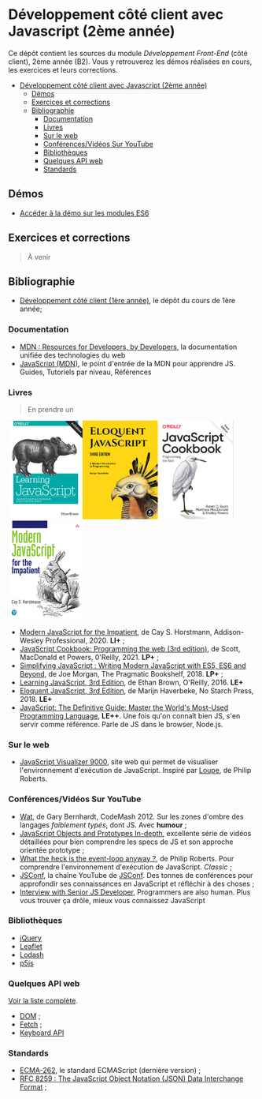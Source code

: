 # Développement côté client avec Javascript (2ème année)

Ce dépôt contient les sources du module *Développement Front-End* (côté client), 2ème année (B2). Vous y retrouverez les démos réalisées en cours, les exercices et leurs corrections.


- [Développement côté client avec Javascript (2ème année)](#développement-côté-client-avec-javascript-2ème-année)
  - [Démos](#démos)
  - [Exercices et corrections](#exercices-et-corrections)
  - [Bibliographie](#bibliographie)
    - [Documentation](#documentation)
    - [Livres](#livres)
    - [Sur le web](#sur-le-web)
    - [Conférences/Vidéos Sur YouTube](#conférencesvidéos-sur-youtube)
    - [Bibliothèques](#bibliothèques)
    - [Quelques API web](#quelques-api-web)
    - [Standards](#standards)


## Démos

- [Accéder à la démo sur les modules ES6](./demos/modules/)

## Exercices et corrections

> À venir

## Bibliographie

- [Développement côté client (1ère année)](https://github.com/paul-schuhm/developpement-cote-client-js), le dépôt du cours de 1ère année;

### Documentation

- [MDN : Resources for Developers, by Developers](https://developer.mozilla.org/fr/), la documentation unifiée des technologies du web
- [JavaScript (MDN)](https://developer.mozilla.org/fr/docs/Web/JavaScript), le point d'entrée de la MDN pour apprendre JS. Guides, Tutoriels par niveau, Références

### Livres

> En prendre un

<img src="./assets/learning-js.png" height=200><img src="./assets/eloquent-js.png" height=200><img src="./assets/js-cookbook.png" height=200><img src="./assets/modern-js-for-the-impatient.png" height=200>

- [Modern JavaScript for the Impatient](https://www.oreilly.com/library/view/modern-javascript-for/9780136502166/), de Cay S. Horstmann, Addison-Wesley Professional, 2020. **LI+** ;
- [JavaScript Cookbook: Programming the web (3rd edition)](https://www.oreilly.com/library/view/javascript-cookbook-3rd/9781492055747/), de Scott, MacDonald et Powers, 0'Reilly, 2021. **LP+** ;
- [Simplifying JavaScript : Writing Modern JavaScript with ES5, ES6 and Beyond](https://pragprog.com/titles/es6tips/simplifying-javascript/), de Joe Morgan, The Pragmatic Bookshelf, 2018. **LP+** ;
- [Learning JavaScript, 3rd Edition](https://www.oreilly.com/library/view/learning-javascript-3rd/9781491914892/), de Ethan Brown, O'Reilly, 2016. **LE+**
- [Eloquent JavaScript, 3rd Edition](https://www.oreilly.com/library/view/eloquent-javascript-3rd/9781492071198/), de Marijn Haverbeke, No Starch Press, 2018. **LE+**
- [JavaScript: The Definitive Guide: Master the World's Most-Used Programming Language](), **LE++**. Une fois qu'on connaît bien JS, s'en servir comme référence. Parle de JS dans le browser, Node.js.

### Sur le web

- [JavaScript Visualizer 9000](https://www.jsv9000.app/), site web qui permet de visualiser l'environnement d'exécution de JavaScript. Inspiré par [Loupe](http://latentflip.com/loupe/), de Philip Roberts. 

### Conférences/Vidéos Sur YouTube

<!-- 
Senior JS Developer
 -->
- [Wat](https://www.destroyallsoftware.com/talks/wat), de Gary Bernhardt, CodeMash 2012. Sur les zones d'ombre des langages *faiblement typés*, dont JS. Avec **humour** ; 
- [JavaScript Objects and Prototypes In-depth](https://youtube.com/playlist?list=PLqq-6Pq4lTTaflXUL0v3TSm86nodn0c_u), excellente série de vidéos détaillées pour bien comprendre les specs de JS et son approche orientée prototype ;
- [What the heck is the event-loop anyway ?](https://www.youtube.com/watch?v=8aGhZQkoFbQ), de Philip Roberts. Pour comprendre l'environnement d'exécution de JavaScript. *Classic* ;
- [JSConf](https://www.youtube.com/@jsconf_), la chaîne YouTube de [JSConf](https://jsconf.com/). Des tonnes de conférences pour approfondir ses connaissances en JavaScript et réfléchir à des choses ;
- [Interview with Senior JS Developer](https://www.youtube.com/watch?v=Uo3cL4nrGOk), Programmers are also human. Plus vous trouver ça drôle, mieux vous connaissez JavaScript

### Bibliothèques

- [jQuery](https://jquery.com/)
- [Leaflet](https://leafletjs.com/)
- [Lodash](https://lodash.com/)
- [p5js](https://p5js.org/)

### Quelques API web

[Voir la liste complète](https://developer.mozilla.org/fr/docs/Web/API).

- [DOM](https://developer.mozilla.org/fr/docs/Web/API/Document_Object_Model) ;
- [Fetch](https://developer.mozilla.org/fr/docs/Web/API/Fetch_API) ;
- [Keyboard API](https://developer.mozilla.org/en-US/docs/Web/API/Keyboard_API)

### Standards

- [ECMA-262](https://ecma-international.org/publications-and-standards/standards/ecma-262/), le standard ECMAScript (dernière version) ;
- [RFC 8259 : The JavaScript Object Notation (JSON) Data Interchange Format](https://datatracker.ietf.org/doc/html/rfc8259) ;
